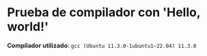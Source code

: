 # Prueba de compilador con 'Hello, world!'

**Compilador utilizado**:
`gcc (Ubuntu 11.3.0-1ubuntu1~22.04) 11.3.0`